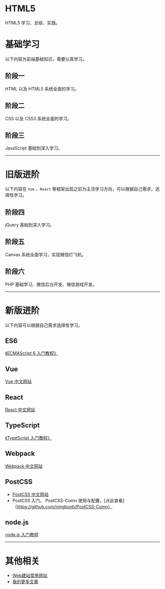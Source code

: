 # HTML5

HTML5 学习、总结、实践。

# 基础学习

以下内容为前端基础知识，需要认真学习。

## 阶段一

HTML 以及 HTML5 系统全面的学习。

## 阶段二

CSS 以及 CSS3 系统全面的学习。

## 阶段三
JavaScript 基础到深入学习。

-------

# 旧版进阶

以下内容在 `Vue` 、`React` 等框架出现之前为主流学习方向，可以根据自己需求，选择性学习。

## 阶段四

jQuery 基础到深入学习。

## 阶段五

Canvas 系统全面学习，实现微信打飞机。

## 阶段六

PHP 基础学习、微信后台开发、微信游戏开发。


----------


# 新版进阶

以下内容可以根据自己需求选择性学习。

## ES6

[《ECMAScript 6 入门教程》](https://es6.ruanyifeng.com/)

## Vue

[Vue 中文网站](https://cn.vuejs.org/)

## React

[React 中文网站](https://zh-hans.reactjs.org/)

## TypeScript

[《TypeScript 入门教程》](https://ts.xcatliu.com/)

## Webpack

[Webpack 中文网站](https://www.webpackjs.com/)

## PostCSS

- [PostCSS 中文网站](https://www.postcss.com.cn/)
- PostCSS 入门， PostCSS-Comn 使用与配置，[点此查看]（https://github.com/ningbonb/PostCSS-Comn）

## node.js

[node.js 入门教程](http://nodejs.cn/learn)

---------

# 其他相关

- [Web建站常用网站](./10-website/README.md)
- [我的更多文章](https://github.com/ningbonb/blog)

